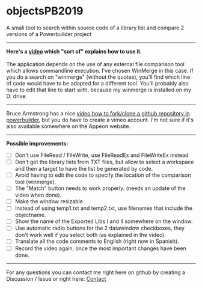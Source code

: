 # objectsPB2019
A small tool to search within source code of a library list and compare 2 versions of a Powerbuilder project
***
**Here's a [video](https://drive.google.com/uc?export=download&id=1uNyK8XeO2GQmFB3AJAq5Zj_islb54ol8) which "sort of" explains how to use it.**<br><br>
The application depends on the use of any external file comparison tool which allows commandline execution. I've chosen WinMerge in this case. If you do a search on "winmerge" (without the quotes), you'll find which line of code would have to be adapted for a different tool. You'll probably also have to edit that line to start with, because my winmerge is installed on my D: drive.<br>
***
Bruce Armstrong has a nice [video how to fork/clone a github repository in powerbuilder](https://vimeo.com/478243534), but you do have to create a vimeo account. I'm not sure if it's also available somewhere on the Appeon website.
***
**Possible improvements:**  
- [ ] Don't use FileRead / FileWrite, use FileReadEx and FileWriteEx instead
- [ ] Don't get the library lists from TXT files, but allow to select a workspace and then a target to have the list be generated by code.
- [ ] Avoid having to edit the code to specify the location of the comparison tool (winmerge).
- [ ] The "Match" button needs to work properly. (needs an update of the video when done).
- [ ] Make the window resizable
- [ ] Instead of using temp1.txt and temp2.txt, use filenames that include the objectname.
- [ ] Show the name of the Exported Libs I and II somewhere on the window.
- [ ] Use automatic radio buttons for the 2 datawindow checkboxes, they don't work well if you select both (as explained in the video).
- [ ] Translate all the code comments to English (right now in Spanish).
- [ ] Record the video again, once the most important changes have been done.
***
For any questions you can contact me right here on github by creating a Discussion / Issue or right here: [Contact](https://www.pb.miguell.work/contact)
